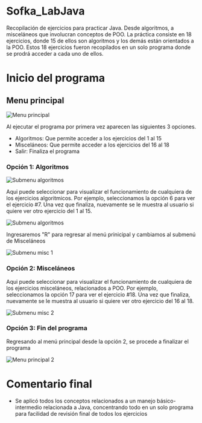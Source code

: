 # Sofka_LabJava
Recopilación de ejercicios para practicar Java. Desde algoritmos, a misceláneos que involucran conceptos de POO.
La práctica consiste en 18 ejercicios, donde 15 de ellos son algoritmos y los demás están orientados a la POO. Estos 18 ejercicios fueron recopilados en un solo programa donde se prodrá acceder a cada uno de ellos.

# Inicio del programa
## Menu principal

![Menu principal](https://github.com/mdyagual/Sofka_LabJava/blob/master/ss/menuPrincipal.JPG)

Al ejecutar el programa por primera vez aparecen las siguientes 3 opciones.
- Algoritmos: Que permite acceder a los ejercicios del 1 al 15
- Misceláneos: Que permite acceder a los ejercicios del 16 al 18
- Salir: Finaliza el programa

### Opción 1: Algoritmos

![Submenu algoritmos](https://github.com/mdyagual/Sofka_LabJava/blob/master/ss/alg1.JPG)

Aqui puede seleccionar para visualizar el funcionamiento de cualquiera de los ejercicios algoritmicos. Por ejemplo, seleccionamos la opción 6 para ver el ejercicio #7. Una vez que finaliza, nuevamente se le muestra al usuario si quiere ver otro ejercicio del 1 al 15.

![Submenu algoritmos](https://github.com/mdyagual/Sofka_LabJava/blob/master/ss/alg2.JPG)

Ingresaremos "R" para regresar al menú prinicipal y cambiamos al submenú de Misceláneos

![Submenu misc 1](https://github.com/mdyagual/Sofka_LabJava/blob/master/ss/misc1.JPG)

### Opción 2: Misceláneos

Aqui puede seleccionar para visualizar el funcionamiento de cualquiera de los ejercicios misceláneos, relacionados a POO. Por ejemplo, seleccionamos la opción 17 para ver el ejercicio #18. Una vez que finaliza, nuevamente se le muestra al usuario si quiere ver otro ejercicio del 16 al 18.

![Submenu misc 2](https://github.com/mdyagual/Sofka_LabJava/blob/master/ss/misc2.JPG)

### Opción 3: Fin del programa

Regresando al menú principal desde la opción 2, se procede a finalizar el programa

![Menu principal 2](https://github.com/mdyagual/Sofka_LabJava/blob/master/ss/menuPrincipal2.JPG)

# Comentario final
- Se aplicó todos los conceptos relacionados a un manejo básico-intermedio relacionada a Java, concentrando todo en un solo programa para facilidad de revisión final de todos los ejercicios



